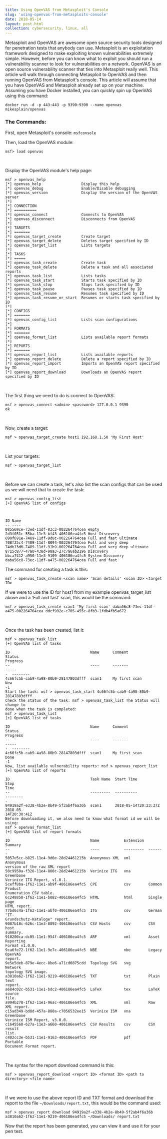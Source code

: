 ```yaml
---
title: Using OpenVAS from Metasploit's Console
slug: 'using-openvas-from-metasploits-console'
date: 2018-05-14
layout: post.html
collection: cybersecurity, linux, all
---
```


Metasploit and OpenVAS are awesome open source security tools designed for penetration tests that anybody can use. Metasploit is an exploitation framework designed to make exploiting known vulnerabilities extremely simple. However, before you can know what to exploit you should run a vulnerability scanner to look for vulnerabilities on a network. OpenVAS is an open source vulnerability scanner that ties into Metasploit really well.
This article will walk through connecting Metasploit to OpenVAS and then running OpenVAS from Metasploit's console. This article will assume that you have OpenVAS and Metasploit already set up on your machine.
Assuming you have Docker installed, you can quickly spin up OpenVAS using this command:
```
docker run -d -p 443:443 -p 9390:9390 --name openvas mikesplain/openvas
```
### The Commands:
First, open Metasploit's console: `msfconsole`

Then, load the OpenVAS module:
```
msf> load openvas
```
<br>

Display the OpenVAS module's help page:
```
msf > openvas_help
[*] openvas_help                  Display this help
[*] openvas_debug                 Enable/Disable debugging
[*] openvas_version               Display the version of the OpenVAS server
[*]
[*] CONNECTION
[*] ==========
[*] openvas_connect               Connects to OpenVAS
[*] openvas_disconnect            Disconnects from OpenVAS
[*]
[*] TARGETS
[*] =======
[*] openvas_target_create         Create target
[*] openvas_target_delete         Deletes target specified by ID
[*] openvas_target_list           Lists targets
[*]
[*] TASKS
[*] =====
[*] openvas_task_create           Create task
[*] openvas_task_delete           Delete a task and all associated reports
[*] openvas_task_list             Lists tasks
[*] openvas_task_start            Starts task specified by ID
[*] openvas_task_stop             Stops task specified by ID
[*] openvas_task_pause            Pauses task specified by ID
[*] openvas_task_resume           Resumes task specified by ID
[*] openvas_task_resume_or_start  Resumes or starts task specified by ID
[*]
[*] CONFIGS
[*] =======
[*] openvas_config_list           Lists scan configurations
[*]
[*] FORMATS
[*] =======
[*] openvas_format_list           Lists available report formats
[*]
[*] REPORTS
[*] =======
[*] openvas_report_list           Lists available reports
[*] openvas_report_delete         Delete a report specified by ID
[*] openvas_report_import         Imports an OpenVAS report specified by ID
[*] openvas_report_download       Downloads an OpenVAS report specified by ID
```
<br>

The first thing we need to do is connect to OpenVAS:
```
msf > openvas_connect <admin> <password> 127.0.0.1 9390
ok
```
<br>

Now, create a target:
```
msf > openvas_target_create host1 192.168.1.50 'My First Host'
```
<br>

List your targets:
```
msf > openvas_target_list
```
<br>

Before we can create a task, let's also list the scan configs that can be used as we will need that to create the task:
```
msf > openvas_config_list
[+] OpenVAS list of configs



ID Name
-- ----
085569ce-73ed-11df-83c3-002264764cea empty
2d3f051c-55ba-11e3-bf43-406186ea4fc5 Host Discovery
698f691e-7489-11df-9d8c-002264764cea Full and fast ultimate
708f25c4-7489-11df-8094-002264764cea Full and very deep
74db13d6-7489-11df-91b9-002264764cea Full and very deep ultimate
8715c877-47a0-438d-98a3-27c7a6ab2196 Discovery
bbca7412-a950-11e3-9109-406186ea4fc5 System Discovery
daba56c8-73ec-11df-a475-002264764cea Full and fast
```

The command for creating a task is this:
```
msf > openvas_task_create <scan name> 'Scan details' <scan ID> <target ID>
```

If we were to use the ID for host1 from my example openvas_target_list above and a 'Full and fast' scan, this would be the command:

```
msf > openvas_task_create scan1 'My first scan' daba56c8-73ec-11df-a475-002264764cea ddcf992e-c705-455c-8fb3-1fdb4fb5a672
```
<br>

Once the task has been created, list it:
```
msf > openvas_task_list
[+] OpenVAS list of tasks

ID                                    Name      Comment                 Status
Progress
--                                    ----      -------                 -----
-  --------
4c66fc5b-cab9-4a98-80b9-28147803dfff  scan1     My first scan           New
-1
Start the task: msf > openvas_task_start 4c66fc5b-cab9-4a98-80b9-28147803dfff
Check the status of the task: msf > openvas_task_list The Status will change to
done when the task is completed:
msf > openvas_task_list
[+] OpenVAS list of tasks

ID                                    Name      Comment                 Status
Progress
--                                    ----      -------                 -----
-  --------
4c66fc5b-cab9-4a98-80b9-28147803dfff  scan1     My first scan           Done
-1
Now, list available vulnerability reports: msf > openvas_report_list
[+] OpenVAS list of reports

ID                                    Task Name  Start Time            Stop
Time
--                                    ---------  ----------            --------
-
94919a2f-e338-4b2e-8b49-5f2ab4f6a36b  scan1      2018-05-14T20:23:37Z  2018-05-
14T20:30:41Z
Before downloading it, we also need to know what format id we will be using:
msf > openvas_format_list
[+] OpenVAS list of report formats

ID                                    Name           Extension  Summary
--                                    ----           ---------  -------
5057e5cc-b825-11e4-9d0e-28d24461215b  Anonymous XML  xml        Anonymous
version of the raw XML report
50c9950a-f326-11e4-800c-28d24461215b  Verinice ITG   vna        Greenbone
Verinice ITG Report, v1.0.1.
5ceff8ba-1f62-11e1-ab9f-406186ea4fc5  CPE            csv        Common Product
Enumeration CSV table.
6c248850-1f62-11e1-b082-406186ea4fc5  HTML           html       Single page
HTML report.
77bd6c4a-1f62-11e1-abf0-406186ea4fc5  ITG            csv        German "IT-
Grundschutz-Kataloge" report.
9087b18c-626c-11e3-8892-406186ea4fc5  CSV Hosts      csv        CSV host
summary.
910200ca-dc05-11e1-954f-406186ea4fc5  ARF            xml        Asset Reporting
Format v1.0.0.
9ca6fe72-1f62-11e1-9e7c-406186ea4fc5  NBE            nbe        Legacy OpenVAS
report.
9e5e5deb-879e-4ecc-8be6-a71cd0875cdd  Topology SVG   svg        Network
topology SVG image.
a3810a62-1f62-11e1-9219-406186ea4fc5  TXT            txt        Plain text
report.
a684c02c-b531-11e1-bdc2-406186ea4fc5  LaTeX          tex        LaTeX source
file.
a994b278-1f62-11e1-96ac-406186ea4fc5  XML            xml        Raw XML report.
c15ad349-bd8d-457a-880a-c7056532ee15  Verinice ISM   vna        Greenbone
Verinice ISM Report, v3.0.0.
c1645568-627a-11e3-a660-406186ea4fc5  CSV Results    csv        CSV result
list.
c402cc3e-b531-11e1-9163-406186ea4fc5  PDF            pdf        Portable
Document Format report.
```
<br>

The syntax for the report download command is this:
```
msf > openvas_report_download <report ID> <format ID> <path to directory> <file name>
```
<br>

If we were to use the above report ID and TXT format and download the report to the file `~/Downloads/report.txt`, this would be the command used:
```
msf > openvas_report_download 94919a2f-e338-4b2e-8b49-5f2ab4f6a36b a3810a62-1f62-11e1-9219-406186ea4fc5 ~/Downloads/ report.txt
```
Now that the report has been generated, you can view it and use it for your pen test.

